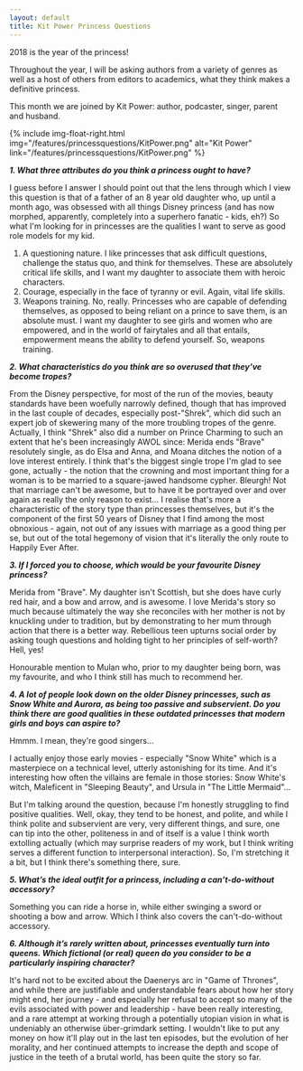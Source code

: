 ```yaml
---
layout: default
title: Kit Power Princess Questions
---
```


2018 is the year of the princess!

Throughout the year, I will be asking authors from a variety of genres as well as a host of others from editors to academics, what they think makes a definitive princess.

This month we are joined by Kit Power: author, podcaster, singer, parent and husband.

{% include img-float-right.html 
    img="/features/princessquestions/KitPower.png" 
    alt="Kit Power" 
    link="/features/princessquestions/KitPower.png" 
%}

**_1. What three attributes do you think a princess ought to have?_**

I guess before I answer I should point out that the lens through which I view this question is that of a father of an 8 year old daughter who, up until a month ago, was obsessed with all things Disney princess (and has now morphed, apparently, completely into a superhero fanatic - kids, eh?) So what I'm looking for in princesses are the qualities I want to serve as good role models for my kid.

1. A questioning nature. I like princesses that ask difficult questions, challenge the status quo, and think for themselves. These are absolutely critical life skills, and I want my daughter to associate them with heroic characters.
2. Courage, especially in the face of tyranny or evil. Again, vital life skills.
3. Weapons training. No, really. Princesses who are capable of defending themselves, as opposed to being reliant on a prince to save them, is an absolute must. I want my daughter to see girls and women who are empowered, and in the world of fairytales and all that entails, empowerment means the ability to defend yourself. So, weapons training.

**_2. What characteristics do you think are so overused that they’ve become tropes?_**

From the Disney perspective, for most of the run of the movies, beauty standards have been woefully narrowly defined, though that has improved in the last couple of decades, especially post-"Shrek", which did such an expert job of skewering many of the more troubling tropes of the genre. Actually, I think "Shrek" also did a number on Prince Charming to such an extent that he's been increasingly AWOL since: Merida ends "Brave" resolutely single, as do Elsa and Anna, and Moana ditches the notion of a love interest entirely. I think that's the biggest single trope I'm glad to see gone, actually - the notion that the crowning and most important thing for a woman is to be married to a square-jawed handsome cypher. Bleurgh! Not that marriage can't be awesome, but to have it be portrayed over and over again as really the only reason to exist... I realise that's more a characteristic of the story type than princesses themselves, but it's the component of the first 50 years of Disney that I find among the most obnoxious - again, not out of any issues with marriage as a good thing per se, but out of the total hegemony of vision that it's literally the only route to Happily Ever After.

**_3. If I forced you to choose, which would be your favourite Disney princess?_**

Merida from "Brave". My daughter isn't Scottish, but she does have curly red hair, and a bow and arrow, and is awesome. I love Merida's story so much because ultimately the way she reconciles with her mother is not by knuckling under to tradition, but by demonstrating to her mum through action that there is a better way. Rebellious teen upturns social order by asking tough questions and holding tight to her principles of self-worth? Hell, yes!

Honourable mention to Mulan who, prior to my daughter being born, was my favourite, and who I think still has much to recommend her.

**_4. A lot of people look down on the older Disney princesses, such as Snow White and Aurora, as being too passive and subservient. Do you think there are good qualities in these outdated princesses that modern girls and boys can aspire to?_**

Hmmm. I mean, they're good singers...

I actually enjoy those early movies - especially "Snow White" which is a masterpiece on a technical level, utterly astonishing for its time. And it's interesting how often the villains are female in those stories: Snow White's witch, Maleficent in "Sleeping Beauty", and Ursula in "The Little Mermaid"...

But I'm talking around the question, because I'm honestly struggling to find positive qualities. Well, okay, they tend to be honest, and polite, and while I think polite and subservient are very, very different things, and sure, one can tip into the other, politeness in and of itself is a value I think worth extolling actually (which may surprise readers of my work, but I think writing serves a different function to interpersonal interaction). So, I'm stretching it a bit, but I think there's something there, sure.

**_5. What’s the ideal outfit for a princess, including a can’t-do-without accessory?_**

Something you can ride a horse in, while either swinging a sword or shooting a bow and arrow. Which I think also covers the can't-do-without accessory.

**_6. Although it’s rarely written about, princesses eventually turn into queens. Which fictional (or real) queen do you consider to be a particularly inspiring character?_**

It's hard not to be excited about the Daenerys arc in "Game of Thrones", and while there are justifiable and understandable fears about how her story might end, her journey - and especially her refusal to accept so many of the evils associated with power and leadership - have been really interesting, and a rare attempt at working through a potentially utopian vision in what is undeniably an otherwise über-grimdark setting. I wouldn't like to put any money on how it'll play out in the last ten episodes, but the evolution of her morality, and her continued attempts to increase the depth and scope of justice in the teeth of a brutal world, has been quite the story so far.